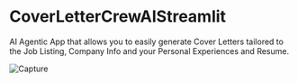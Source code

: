 # CoverLetterCrewAIStreamlit
AI Agentic App that allows you to easily generate Cover Letters tailored to the Job Listing, Company Info and your Personal Experiences and Resume. 

![Capture](https://github.com/B-a-1-a/CoverLetterCrewAIStreamlit/assets/123203292/60bf25c6-682f-4fad-b047-6e4d98c12726)
